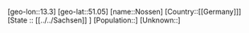 ﻿---
location: [51.05,13.3]
mapzoom: [7,12] 
mapmarker: city 
type: City
tags:
- geo/City


SpocWebEntityId: 32964
isDeleted: false
confidential: public

---
[geo-lon::13.3]
[geo-lat::51.05]
[name::Nossen]
[Country::[[Germany]]]
[State :: [[../../Sachsen]] ]
[Population::]
[Unknown::]

